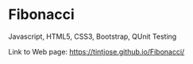 # Fibonacci
Javascript, HTML5, CSS3, Bootstrap, QUnit Testing

Link to Web page: https://tintjose.github.io/Fibonacci/
